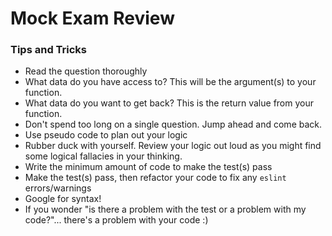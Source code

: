 # Mock Exam Review

### Tips and Tricks
* Read the question thoroughly
* What data do you have access to? This will be the argument(s) to your function.
* What data do you want to get back? This is the return value from your function.
* Don't spend too long on a single question. Jump ahead and come back.
* Use pseudo code to plan out your logic
* Rubber duck with yourself. Review your logic out loud as you might find some logical fallacies in your thinking.
* Write the minimum amount of code to make the test(s) pass
* Make the test(s) pass, then refactor your code to fix any `eslint` errors/warnings
* Google for syntax!
* If you wonder "is there a problem with the test or a problem with my code?"... there's a problem with your code :)
